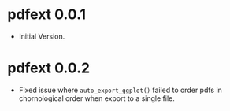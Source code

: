 # pdfext 0.0.1

* Initial Version.

# pdfext 0.0.2

* Fixed issue where `auto_export_ggplot()` failed to order pdfs in chornological order when export to a single file.
